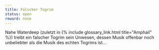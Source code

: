 ```yaml
---
title: Falscher Togrim
status: open
reward: none
---
```


Nahe Waterdeep (zuletzt in {% include glossary_link.html title="Amphail" %}) treibt ein falscher
Togrim sein Unwesen, dessen Musik offenbar noch unbeliebter als die Musik des echten Togrims ist...
